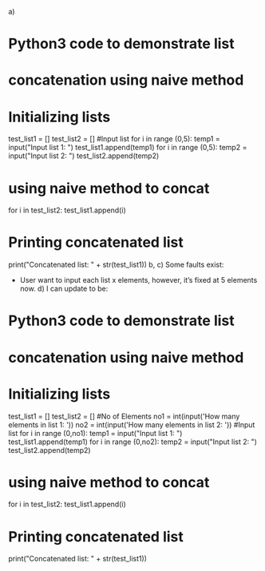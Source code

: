 a)
# Python3 code to demonstrate list
# concatenation using naive method

# Initializing lists
test_list1 = []
test_list2 = []
#Input list
for i in range (0,5):
    temp1 = input("Input list 1: ")
    test_list1.append(temp1)
for i in range (0,5):
    temp2 = input("Input list 2: ")
    test_list2.append(temp2)
# using naive method to concat
for i in test_list2:
    test_list1.append(i)

# Printing concatenated list
print("Concatenated list: " + str(test_list1))
b, c) Some faults exist:
- User want to input each list x elements, however, it’s fixed at 5 elements now.
d) I can update to be:
# Python3 code to demonstrate list
# concatenation using naive method

# Initializing lists
test_list1 = []
test_list2 = []
#No of Elements
no1 = int(input('How many elements in list 1: '))
no2 = int(input('How many elements in list 2: '))
#Input list
for i in range (0,no1):
    temp1 = input("Input list 1: ")
    test_list1.append(temp1)
for i in range (0,no2):
    temp2 = input("Input list 2: ")
    test_list2.append(temp2)
# using naive method to concat
for i in test_list2:
    test_list1.append(i)

# Printing concatenated list
print("Concatenated list: " + str(test_list1))
